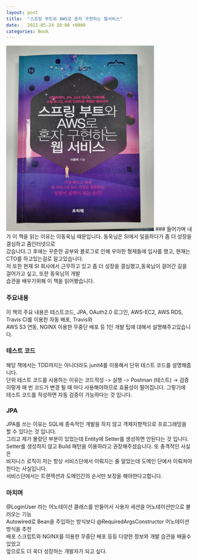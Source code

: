 ```yaml
---
layout: post
title:  "스프링 부트와 AWS로 혼자 구현하는 웹서비스"
date:   2022-05-24 10:00 +0900
categories: Book
---
```


<img src="/public/img/springBootAws.jpg"  width="400" height="500"/>
### 들어가며
내가 이 책을 읽는 이유는 이동욱님 때문입니다. 동욱님은 SI에서 일을하다가 좀 더 성장을 결심하고 줌인터넷으로 <br>
갔습니다.그 후에는 꾸준한 공부와 블로그로 인해 우아한 형제들에 입사를 했고, 현재는 CTO를 하고있는걸로 알고있습니다.<br>
저 또한 현재 SI 회사에서 근무하고 있고 좀 더 성장을 결심했고,동욱님이 걸어간 길을 걸어가고 싶고, 또한 동욱님의 개발<br>
습관을 배우기위해 이 책을 읽어봤습니다.


### 주요내용
이 책의 주요 내용은 테스트코드, JPA, OAuth2.0 로그인, AWS-EC2, AWS RDS, Travis CI를 이용한 자동 배포, Travis와 <br>
AWS S3 연동, NGINX 이용한 무중단 배포 등 1인 개발 팁에 대해서 설명해주고있습니다. <br>

### 테스트 코드
해당 책에서는 TDD까지는 아니더라도 junit4를 이용해서 단위 테스트 코드를 설명해줍니다.<br>
단위 테스트 코드를 사용하는 이유는 코드작성 -> 실행 -> Postman (테스트) -> 검증 <br>
이렇게 매 번 코드가 변경 될 때 마다 사용해야하므로 효율성이 떨어집니다. 그렇기에 <br>
테스트 코드를 작성하면 자동 검증이 가능하다는 것 입니다. 

### JPA
JPA를 쓰는 이유는 SQL에 종속적인 개발을 하지 않고 객체지향적으로 프로그래밍을 할 수 있다는 것 입니다.<br>
그리고 제가 몰랐던 부분이 있었는데 Entity에 Setter를 생성하면 안된다는 것 입니다. <br>
Setter를 생성하지 않고 Build 패턴을 이용하라고 권장해주셨습니다. 또 충격적인 사실은 <br>
비지니스 로직이 저는 항상 서비스단에서 이뤄지는 줄 알았는데 도메인 단에서 이뤄져야한다는 사실입니다. <br>
서비스단에서는 트랜잭션과 도메인간의 순서만 보장을 해야한다고합니다.

### 마치며
@LoginUser 라는 어노테이션 클래스를 만들어서 사용자 세션을 어노테이션만으로 불러오는 기능 <br>
Autowired로 Bean을 주입하는 방식보다 @RequiredArgsConstructor 어노테이션 방식을 추천<br>
배포 스크립트와 NGINX를 이용한 무중단 배포 등등 다양한 정보와 개발 습관을 배울수 있었고 <br>
앞으로도 더 욱더 성장하는 개발자가 되고 싶다.  
 





